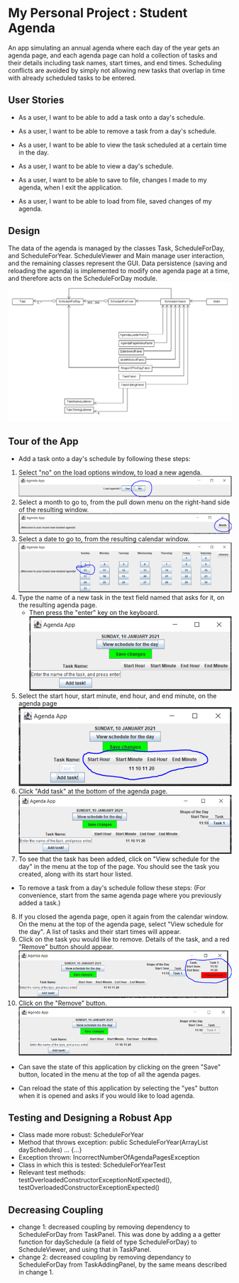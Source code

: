 # My Personal Project : Student Agenda

An app simulating an annual agenda where each day of the year gets an agenda page, and each
agenda page can hold a collection of tasks and their details including task names, start times, and end times. Scheduling 
conflicts are avoided by simply not allowing new tasks that overlap in time with already scheduled tasks to be 
entered.

## User Stories
- As a user, I want to be able to add a task onto a day's schedule.
- As a user, I want to be able to remove a task from a day's schedule.
- As a user, I want to be able to view the task scheduled at a certain time in the day.
- As a user, I want to be able to view a day's schedule.

- As a user, I want to be able to save to file, changes I made to my agenda, when I exit the application.
- As a user, I want to be able to load from file, saved changes of my agenda. 

## Design
The data of the agenda is managed by the classes Task, ScheduleForDay, and ScheduleForYear. ScheduleViewer and Main 
manage user interaction, and the remaining classes represent the GUI. Data persistence (saving and reloading the 
agenda) is implemented to modify one agenda page at a time, and therefore acts on the ScheduleForDay module.
![UML Design Diagram](/docs/UML_Design_Diagram.png)

## Tour of the App
- Add a task onto a day's schedule by following these steps:
 1. Select "no" on the load options window, to load a new agenda.
 ![App tour step 1](/docs/img/demo-step1.PNG)
 2. Select a month to go to, from the pull down menu on the right-hand side of the resulting window.
 ![App tour step 1](/docs/img/demo-step2.PNG)
 3. Select a date to go to, from the resulting calendar window.
 ![App tour step 1](/docs/img/demo-step3.PNG)
 4. Type the name of a new task in the text field named that asks for it, on the resulting agenda page.
    - Then press the "enter" key on the keyboard.
 ![App tour step 1](/docs/img/demo-step4.PNG)
 5. Select the start hour, start minute, end hour, and end minute, on the agenda page
 ![App tour step 1](/docs/img/demo-step5.PNG)
 6. Click "Add task" at the bottom of the agenda page.
 ![App tour step 1](/docs/img/demo-step6.PNG)
 7. To see that the task has been added, click on "View schedule for the day" in the menu at the top of the page.
 You should see the task you created, along with its start hour listed. 
 
 - To remove a task from a day's schedule follow these steps:
 (For convenience, start from the same agenda page where you previously added a task.)
 
 8. If you closed the agenda page, open it again from the calendar window. On the menu at the top of the agenda page,
  select "View schedule for the day". A list of tasks and their start times will appear.
 9. Click on the task you would like to remove. Details of the task, and a red "Remove" button should appear.
 ![App tour step 1](/docs/img/demo-step9.PNG)
 10. Click on the "Remove" button.
 ![App tour step 1](/docs/img/demo-step10.PNG)
 
 - Can save the state of this application by clicking on the green "Save" button, 
 located in the menu at the top of all the agenda pages.
 
 - Can reload the state of this application by selecting the "yes" button when it is opened and asks if you would like 
 to load agenda.
  
## Testing and Designing a Robust App
- Class made more robust: ScheduleForYear
- Method that throws exception: public ScheduleForYear(ArrayList<ScheduleForDay> daySchedules) ... {...}
- Exception thrown: IncorrectNumberOfAgendaPagesException
- Class in which this is tested: ScheduleForYearTest
- Relevant test methods: testOverloadedConstructorExceptionNotExpected(), testOverloadedConstructorExceptionExpected()    

## Decreasing Coupling
- change 1: decreased coupling by removing dependency to ScheduleForDay from TaskPanel. This was done by adding a
a getter function for daySchedule (a field of type ScheduleForDay) to ScheduleViewer, and using that in TaskPanel.
- change 2: decreased coupling by removing dependancy to ScheduleForDay from TaskAddingPanel, by the same means
described in change 1.  

